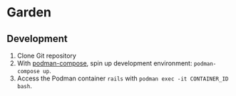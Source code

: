 # Garden

## Development

1. Clone Git repository
2. With [podman-compose](https://github.com/containers/podman-compose), spin up development environment: `podman-compose up`.
3. Access the Podman container `rails` with `podman exec -it CONTAINER_ID bash`.
